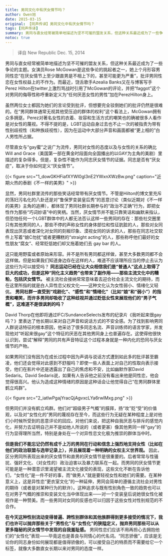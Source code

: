 ```yaml
---
title: 男同文化中有厌女情节吗？ 
author: Owen旭
date: 2015-03-15
original: 【同声传译】男同文化中有厌女情节吗？
tags: [同声传译]
summary: 男同与直女经常被简单地描述为坚不可摧的盟友关系，但这种关系最近成为了一些争论的主题。
notoc: true
---
```


> 译自 New Republic Dec. 15, 2014

男同与直女经常被简单地描述为坚不可摧的盟友关系，但这种关系最近成为了一些争论的主题。女演员Rose McGowan是这些争论的挑起者之一，她上个月形容男同性恋“在厌女情节上至少跟直男是不相上下的，甚至可能更为严重”，批评男同性恋在女性权益上的不作为。而最近，饶舌歌手Azealia Banks又在与博客写手Perez Hilton在twitter上激烈骂战时引用了McGowan的评论，并把“faggot”这个对男同的侮辱性称呼重新定义为“任何厌恶女性的男性”加在PerezHilton身上。

虽然两位女士都因为她们的言论受到批评，但想要完全驳倒她们的批评仍然是很难的。在“男同群体通常无视其他受压迫的群体的权利”这个看法上，McGowan拥有众多拥趸。Perez对著名女性的衣着、妆容和生活方式的嘲笑也的确被很多人看作是对女性的蔑视。不得不提的是，LGBT运动自身过去也不止一次的被指责为带有性别歧视性（和种族歧视性），因为在运动中大部分声音和画面都被“更上相的”白人男性所占据。

尽管直女与“gay蜜”之说广为流传，男同对女性的态度以及与女性的关系的确比Will and Grace（美国第一部在黄金时段面向全国播出的以GAY为主角的美剧）里描述的复杂得多。但是，复杂性不能作为同志厌女情节的证据。同志是否有“厌女症”，取决于你如何定义“厌女情节”。

{{< figure src="1_dowGKHFiafXYWl0gl3nE2YWxnXWzBw.png" caption="近期火热的泰剧《不一样的美男》" >}}

显然，男同社群里流传的那些笑话经常带有厌女情节。不管是Hilton的博文里充斥的荡妇污名化的八卦还是对“鲁保罗变装皇后秀”的恶意讨论（类似近期对《不一样的美男》主角的追捧），都体现了男同社群长期参与的“政治不正确”行为，即把女性作为那些“巧词妙语”中的笑柄。当然，厌女情节并不能只靠笑话和幽默来指认，但恐怕任何一个LGBT群体中的人都无法否认这样一些男同的存在：那些社交圈里只有其他男同的人，那些不停的声称女性的身体部位和性征肮脏的人，那些对女同表现出厌恶或者深化对女同的刻板印象、漠视女同的诉求的人，那些在同志社交软件上写着“娘C勿扰”或者更糟糕的“straight acting”的人，那些称呼他们最好的女性朋友“腐女”、经常贬低她们却又拖着她们去 gay bar 的人。

这只能用野蛮或者原始来形容。并不是所有男同都这样做，甚至大多数男同都不会这样做。但是如果我们知道身边存在这样的人，难道不应该理所应当的停止去认为这些行为可以接受吗？ **同志运动已经在让大众相信我们是“普通人”这点上取得了巨大的成功，但是这种“同化主义趋势”也带来了副作用——那些主流文化中的糟粕，包括厌女情节。** 被主流社会接纳常常意味着去迎合社会主流文化的期待，而在这里所指的就是白人异性恋父权文化——这种文化认为女性弱小、情绪化又轻佻。 **男同社群一直受到“戏剧化”、“感性”和“情绪化”（比如“娘”和“弱小”）的指责和嘲笑，而许多男同却吸收了这种歧视并通过贬低女性来展现他们的“男子气概”，这难道不是很讽刺的吗？**

David Thorp在他即将通过IFC/SundanceSelects发布的纪录片《我听起来很gay吗？》里表达了他长期以来对自己声音和说话方式的不安全感。为了找到影响男同人群说话特征的根本原因，他采访了很多同志名流、声音训练师的语言学家，并发现他对“听起来很gay”这个特征的厌恶在其他男同身上也普遍存在。这使得他很快认识到，尝试“解释”男同的共有声音特征这个过程本身就是一种内化的恐同与厌女情节的产物。

如果男同们没有因为在成长过程中因为声调与说话方式遭到如此多的批评甚至霸凌，他们还会觉得对此感到不舒服吗？即使一些人表面上对自己的性取向表示接受，他们在影片中还是透露出了自己的焦虑和不安，比如幽默作家David Sedaris。David Sedaris说，如果有人告诉他之前没有看出来他是同性恋，他会觉得很高兴。他认为造成这种情绪的原因是这种话会让他觉得自己“在男同群体里鹤立鸡群”。

{{< figure src="2_iatlwPgajYracQjAgvxcLYa6rwIMxg.png" >}}

但男同们并没有鹤立鸡群。他们对“超级男子气概”的膜拜，扬“攻”贬“受”的价值观，以及对“女性化的”男同的蔑视存在至今，而这些行为无疑在某种程度上是对他们小时候所受到的恶意评论的回应。对他们来说，把这种自我厌恶与排斥的感觉内化，并努力去证明自己并不是如他人所说的（或者更甚）像其他男同一样“gay”的行为显得理所当然，特别是身处在一个对异性恋文化极为推崇的群体当中时。

**但是我们不能忘记仍然有成千上万的男同在行动和信念上强烈地支持女性（比如在他们的政治联盟与选举记录上），并且展现着一种明确的女权主义世界观。** 因此，区分男同所表现出来的厌女情节和直男的厌女情节是很重要的。后者常常与性骚扰、强奸文化、（对女性的）政治迫害以及暴力联系在一起。而男同的厌女情节更可能是是一种潜意识里渴望被主流文化接受的表现，这些文化不断在告诉他们，“女性化”是一件不好的事，而“做男人”就是要轻视女性和她们的需要。在某种意义上，这是异性恋“更衣室文化”的一种延伸，男同会简单的遵循主流社会对男性的期待（或者是对某种行为的默许）。这种追求与既有性别角色一致的趋势也可以在对男子气概的推崇和变装文化当中体现出来——对一个变装皇后说她很女性化被视作是一种赞美。而一些男同对女同的反感也可以归因于这些女性对性别规范的不合作。

**在今天这种性别流动变得普遍、跨性别群体和其他族群得到更多接受的情况下，我们也许可以抛弃那些关于“男性化”与“女性化”的狭隘定义，抛弃男同那些可以从更多隐秘的厌女情节中发现的自我羞耻感。** 男同性恋们应该不用再担心去拥抱他们的“女性化”表现——毕竟这也是善良与同情心的代名词。“同志骄傲”，应该是无论你的同志身份如何展现都是值得骄傲的，可以接受自己的特质而不需要给它一个标签，就像大多数直女长期以来对男同的态度一样。
